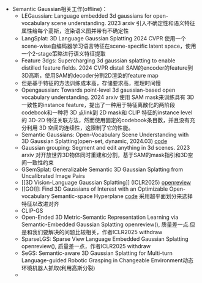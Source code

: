 - Semantic Gaussian相关工作(offline)：
	- LEGaussian: Language embedded 3d gaussians for open-vocabulary scene understanding. 2023 arxiv 引入不确定性和语义特征属性给每个高斯，渲染语义图并带有不确定性
	- LangSplat: 3D Language Gaussian Splatting 2024 CVPR 使用一个scene-wise自编码器学习语言特征在scene-specific latent space，使用一个2-stage策略进行语义特征提取
	- Feature 3dgs: Supercharging 3d gaussian splatting to enable distilled feature fields. 2024 CVPR distall SAM的encoder的feature到3D高斯，使用SAM的decoder分割2D渲染的feature map
	- 但是基于特征的方法训练成本高，存储要求高，推理时间慢
	- Opengaussian: Towards point-level 3d gaussian-based open vocabulary understanding. 2024 arxiv 使用 SAM mask来训练具有 3D 一致性的instance feature，提出了一种用于特征离散化的两阶段codebook和一种将 3D 点link到 2D mask和 CLIP 特征的instance level的 3D-2D 特征关联方法，然而使用固定的codebook条目数，并且没有充分利用 3D 空间的连续性，这限制了它的性能。
	- Semantic Gaussians: Open-Vocabulary Scene Understanding with 3D Gaussian Splatting(open-set, dynamic, 2024.03) [code](https://github.com/sharinka0715/semantic-gaussians)
	- Gaussian grouping: Segment and edit anything in 3d scenes. 2023 arxiv 对开放世界3D物体同时重建和分割，基于SAM的mask指引和3D空间一致性约束
	- GSemSplat: Generalizable Semantic 3D Gaussian Splatting from Uncalibrated Image Pairs
	- [[3D Vision-Language Gaussian Splatting]] (ICLR2025) [openreview](https://openreview.net/forum?id=SSE9myD9SG)
	- [[GOI]]: Find 3D Gaussians of Interest with an Optimizable Open-vocabulary Semantic-space Hyperplane [code](https://github.com/Quyans/GOI-Hyperplane) 采用超平面划分来选择特征以改进对齐
	- CLIP-GS
	- Open-Ended 3D Metric-Semantic Representation Learning via Semantic-Embedded Gaussian Splatting openreview(), 质量差一点.但是和我们要解决的问题比较相关，作者ICLR2025 withdraw
	- SparseLGS: Sparse View Language Embedded Gaussian Splatting openreview(), 质量差一点，作者ICLR2025 withdraw
	- SeGS: Semantic-aware 3D Gaussian Splatting for Multi-turn Language-guided Robotic Grasping in Changeable Environment动态环境机器人抓取(利用高斯分裂)
	-